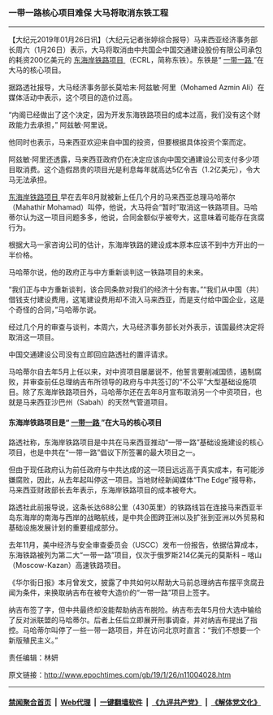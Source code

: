 ### 一带一路核心项目难保 大马将取消东铁工程
------------------------

<p>
 【大纪元2019年01月26日讯】（大纪元记者张婷综合报导）马来西亚经济事务部长周六（1月26日）表示，大马将取消由中共国企中国交通建设股份有限公司承包的耗资200亿美元的
 <a href="http://www.epochtimes.com/gb/tag/%E4%B8%9C%E6%B5%B7%E5%B2%B8%E9%93%81%E8%B7%AF%E9%A1%B9%E7%9B%AE.html">
  东海岸铁路项目
 </a>
 （ECRL，简称东铁）。东铁是“
 <a href="http://www.epochtimes.com/gb/tag/%E4%B8%80%E5%B8%A6%E4%B8%80%E8%B7%AF.html">
  一带一路
 </a>
 ”在大马的核心项目。
</p>
<p>
 据路透社报导，大马经济事务部长莫哈末·阿兹敏·阿里（Mohamed Azmin Ali）在媒体活动中表示，这个项目的造价过高。
</p>
<p>
 “内阁已经做出了这个决定，因为开发东海铁路项目的成本过高，我们没有这个财政能力去承担，” 阿兹敏·阿里说。
</p>
<p>
 他同时也表示，马来西亚欢迎来自中国的投资，但要根据具体投资个案而定。
</p>
<p>
 阿兹敏·阿里还透露，马来西亚政府仍在决定应该向中国交通建设公司支付多少项目取消费。这个造假昂贵的项目光是利息每年就高达5亿令吉（1.2亿美元），令大马无法承担。
</p>
<p>
 <a href="http://www.epochtimes.com/gb/tag/%E4%B8%9C%E6%B5%B7%E5%B2%B8%E9%93%81%E8%B7%AF%E9%A1%B9%E7%9B%AE.html">
  东海岸铁路项目
 </a>
 早在去年8月就被新上任几个月的马来西亚总理马哈蒂尔（Mahathir Mohamad）叫停，他说，大马将会“暂时”取消这一铁路项目。马哈蒂尔认为这一项目问题多多，他说，合同金额似乎被夸大，这意味着可能存在贪腐行为。
</p>
<p>
 根据大马一家咨询公司的估计，东海岸铁路的建设成本原本应该不到中方开出的一半价格。
</p>
<p>
 马哈蒂尔说，他的政府正与中方重新谈判这一铁路项目的未来。
</p>
<p>
 “我们正与中方重新谈判，该合同条款对我们的经济十分有害。”“我们从中国（共）借钱支付建设费用，这笔建设费用却不流入马来西亚，而是支付给中国企业，这是个奇怪的合同，”马哈蒂尔说。
</p>
<p>
 经过几个月的审查与谈判，本周六，大马经济事务部长对外表示，该国最终决定将取消这一项目。
</p>
<p>
 中国交通建设公司没有立即回应路透社的置评请求。
</p>
<p>
 马哈蒂尔自去年5月上任以来，对中资项目屡屡说不，他誓言要削减国债，遏制腐败，并审查前任总理纳吉布所领导的政府与中共签订的“不公平”大型基础设施项目。除了东海岸铁路项目外，马哈蒂尔还在去年8月宣布取消另一个中资项目，也就是马来西亚沙巴州（Sabah）的天然气管道项目。
</p>
<h4>
 东海岸铁路项目是“
 <a href="http://www.epochtimes.com/gb/tag/%E4%B8%80%E5%B8%A6%E4%B8%80%E8%B7%AF.html">
  一带一路
 </a>
 ”在大马的核心项目
</h4>
<p>
 路透社称，东海岸铁路项目是中共在马来西亚推动“一带一路”基础设施建设的核心项目，也是中共在“一带一路”倡议下所签署的最大项目之一。
</p>
<p>
 但由于现任政府认为前任政府与中共达成的这一项目远远高于真实成本，有可能涉嫌腐败，因此，从去年起叫停这一项目。当地财经新闻媒体“The Edge”报导称，马来西亚财政部长去年表示，东海岸铁路项目的成本被夸大。
</p>
<p>
 路透社此前报导说，这条长达688公里（430英里）的铁路线旨在连接马来西亚半岛东海岸的南海与西岸的战略航线，是中共企图跨亚洲以及扩张到亚洲以外贸易和基础设施发展计划的重要组成部分。
</p>
<p>
 去年11月，美中经济与安全审查委员会（USCC）发布一份报告，依据估算成本，东海铁路被列为第二大“一带一路”项目，仅次于俄罗斯214亿美元的莫斯科 – 喀山（Moscow-Kazan）高速铁路项目。
</p>
<p>
 《华尔街日报》本月曾发文，披露了中共如何以帮助大马前总理纳吉布摆平贪腐丑闻为条件，来换取纳吉布在被夸大造价的“一带一路”项目上签字。
</p>
<p>
 纳吉布签了字，但中共最终却没能帮助纳吉布脱险。纳吉布去年5月份大选中输给了反对派联盟的马哈蒂尔。后者上任后立即展开刑事调查，并对纳吉布提出了指控。马哈蒂尔叫停了一些一带一路项目，并在访问北京时直言：“我们不想要一个新版殖民主义。”
</p>
<p>
 责任编辑：林妍
</p>

原文链接：http://www.epochtimes.com/gb/19/1/26/n11004028.htm


------------------------
#### [禁闻聚合首页](https://github.com/gfw-breaker/banned-news/blob/master/README.md) &nbsp;|&nbsp; [Web代理](https://github.com/gfw-breaker/open-proxy/blob/master/README.md) &nbsp;|&nbsp; [一键翻墙软件](https://github.com/gfw-breaker/nogfw/blob/master/README.md) &nbsp;|&nbsp; [《九评共产党》](https://github.com/gfw-breaker/9ping.md/blob/master/README.md#九评之一评共产党是什么) &nbsp;|&nbsp; [《解体党文化》](https://github.com/gfw-breaker/jtdwh.md/blob/master/README.md#绪论)